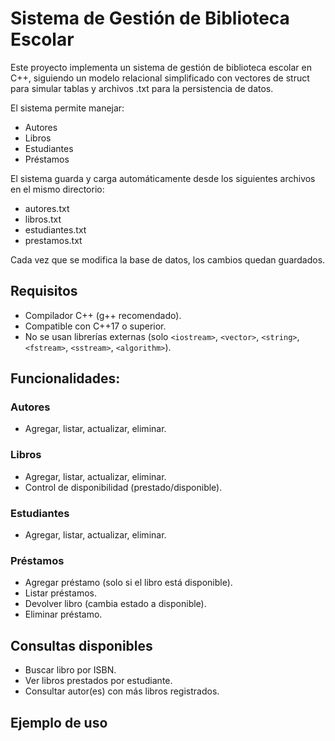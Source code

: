 # Sistema de Gestión de Biblioteca Escolar

Este proyecto implementa un sistema de gestión de biblioteca escolar en C++, siguiendo un modelo relacional simplificado con vectores de struct para simular tablas y archivos .txt para la persistencia de datos.

El sistema permite manejar:
- Autores
- Libros
- Estudiantes
- Préstamos

El sistema guarda y carga automáticamente desde los siguientes archivos en el mismo directorio:
- autores.txt
- libros.txt
- estudiantes.txt
- prestamos.txt

Cada vez que se modifica la base de datos, los cambios quedan guardados.

## Requisitos
- Compilador C++ (g++ recomendado).
- Compatible con C++17 o superior.
- No se usan librerías externas (solo `<iostream>`, `<vector>`, `<string>`, `<fstream>`, `<sstream>`, `<algorithm>`).

## Funcionalidades:

### Autores
- Agregar, listar, actualizar, eliminar.

### Libros
- Agregar, listar, actualizar, eliminar.
- Control de disponibilidad (prestado/disponible).

### Estudiantes
- Agregar, listar, actualizar, eliminar.

### Préstamos
- Agregar préstamo (solo si el libro está disponible).
- Listar préstamos.
- Devolver libro (cambia estado a disponible).
- Eliminar préstamo.

## Consultas disponibles
- Buscar libro por ISBN.
- Ver libros prestados por estudiante.
- Consultar autor(es) con más libros registrados.

## Ejemplo de uso
